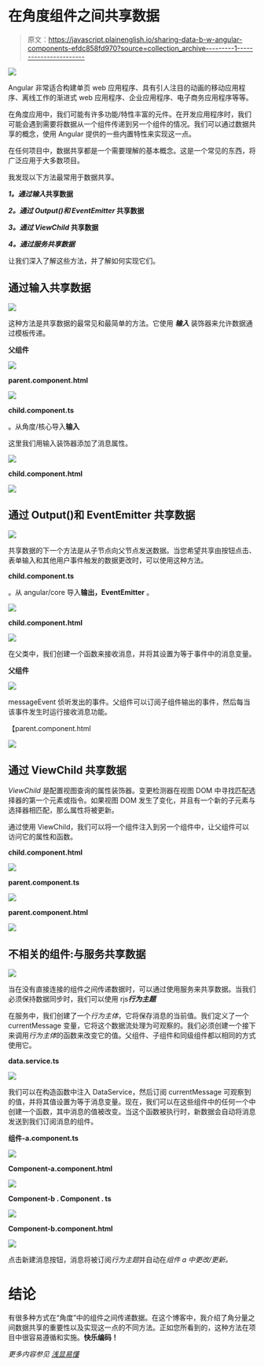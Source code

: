 # 在角度组件之间共享数据

> 原文：<https://javascript.plainenglish.io/sharing-data-b-w-angular-components-efdc858fd970?source=collection_archive---------1----------------------->

![](img/5c3515af598a6b650b126fb29f060188.png)

Angular 非常适合构建单页 web 应用程序、具有引人注目的动画的移动应用程序、离线工作的渐进式 web 应用程序、企业应用程序、电子商务应用程序等等。

在角度应用中，我们可能有许多功能/特性丰富的元件。在开发应用程序时，我们可能会遇到需要将数据从一个组件传递到另一个组件的情况。我们可以通过数据共享的概念，使用 Angular 提供的一些内置特性来实现这一点。

在任何项目中，数据共享都是一个需要理解的基本概念。这是一个常见的东西，将广泛应用于大多数项目。

我发现以下方法最常用于数据共享。

***1。通过输入*共享数据**

***2。通过 Output()和 EventEmitter* 共享数据**

***3。通过 ViewChild* 共享数据**

***4。通过服务共享数据***

让我们深入了解这些方法，并了解如何实现它们。

## **通过输入共享数据**

![](img/8b66723dab6dd4e330516845a4b1982c.png)

这种方法是共享数据的最常见和最简单的方法。它使用 ***输入*** 装饰器来允许数据通过模板传递。

**父组件**

![](img/16423ec88e2fd7494a3f56a27f9e0f7d.png)

**parent.component.html**

![](img/a412f0557c10a17ab44441ff5d2161b1.png)

**child.component.ts**

。从角度/核心导入**输入**

这里我们用输入装饰器添加了消息属性。

![](img/a31bfb70e6bab890016f2c5c16456889.png)

**child.component.html**

![](img/e8d30297b3e69e41085698339746946b.png)

## 通过 Output()和 EventEmitter 共享数据

![](img/f66c5e33086e5b08ea3e3da6f8914c3f.png)

共享数据的下一个方法是从子节点向父节点发送数据。当您希望共享由按钮点击、表单输入和其他用户事件触发的数据更改时，可以使用这种方法。

**child.component.ts**

。从 angular/core 导入**输出，EventEmitter** 。

![](img/29591a7363f988d392c239ac05dbfc31.png)

**child.component.html**

![](img/1b6103cbce34cf19c19d9893e5b36e8e.png)

在父类中，我们创建一个函数来接收消息，并将其设置为等于事件中的消息变量。

**父组件**

![](img/0090e59d8101f47cfd441e4fec75f107.png)

messageEvent 侦听发出的事件。父组件可以订阅子组件输出的事件，然后每当该事件发生时运行接收消息功能。

【parent.component.html 

![](img/73fb8b51e87b141cc9792e95297a2802.png)

## 通过 ViewChild 共享数据

*ViewChild* 是配置视图查询的属性装饰器。变更检测器在视图 DOM 中寻找匹配选择器的第一个元素或指令。如果视图 DOM 发生了变化，并且有一个新的子元素与选择器相匹配，那么属性将被更新。

通过使用 ViewChild，我们可以将一个组件注入到另一个组件中，让父组件可以访问它的属性和函数。

**child.component.html**

![](img/15a9bfef0ec588000cc2862783e707d5.png)

**parent.component.ts**

![](img/5a010d3d27b36989a8194f35a3d5e5f4.png)

**parent.component.html**

![](img/b51320d4111d00ce33fdeaa095a6e373.png)

## 不相关的组件:与服务共享数据

![](img/7dde0452dfbb5904f4287897bec936fe.png)

当在没有直接连接的组件之间传递数据时，可以通过使用服务来共享数据。当我们必须保持数据同步时，我们可以使用 rjs***行为主题***

在服务中，我们创建了一个*行为主体*，它将保存消息的当前值。我们定义了一个 currentMessage 变量，它将这个数据流处理为可观察的。我们必须创建一个接下来调用*行为主体*的函数来改变它的值。父组件、子组件和同级组件都以相同的方式使用它。

**data.service.ts**

![](img/fb8ab3481cbe615b666abdf3e6c5a659.png)

我们可以在构造函数中注入 DataService，然后订阅 currentMessage 可观察到的值，并将其值设置为等于消息变量。现在，我们可以在这些组件中的任何一个中创建一个函数，其中消息的值被改变。当这个函数被执行时，新数据会自动将消息发送到我们订阅消息的组件。

**组件-a.component.ts**

![](img/05f689bbe7dae68ec3765a1443c553ad.png)

**Component-a.component.html**

![](img/b83f795b6c0d3a3a83c64e4dbd0c2531.png)

**Component-b . Component . ts**

![](img/55e9b07f64bfa007339c5eaf37443e9f.png)

**Component-b.component.html**

![](img/0ee912a44f39a93e376d31b88483054d.png)

点击新建消息按钮，消息将被订阅*行为主题*并自动在*组件 a 中更改/更新。*

# 结论

有很多种方式在“角度”中的组件之间传递数据。在这个博客中，我介绍了角分量之间数据共享的重要性以及实现这一点的不同方法。正如您所看到的，这种方法在项目中很容易遵循和实施。**快乐编码！**

*更多内容参见* [*浅显易懂*](http://plainenglish.io/)